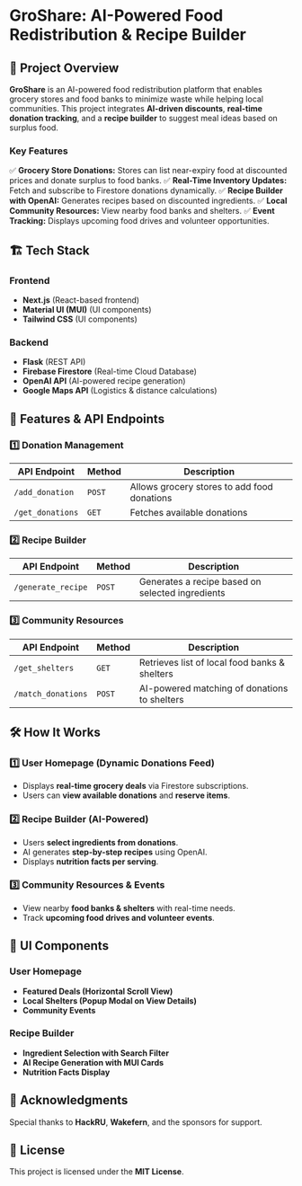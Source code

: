 # GroShare: AI-Powered Food Redistribution & Recipe Builder

## 📌 Project Overview

**GroShare** is an AI-powered food redistribution platform that enables grocery stores and food banks to minimize waste while helping local communities. This project integrates **AI-driven discounts**, **real-time donation tracking**, and a **recipe builder** to suggest meal ideas based on surplus food.

### **Key Features**

✅ **Grocery Store Donations:** Stores can list near-expiry food at discounted prices and donate surplus to food banks. ✅ **Real-Time Inventory Updates:** Fetch and subscribe to Firestore donations dynamically. ✅ **Recipe Builder with OpenAI:** Generates recipes based on discounted ingredients. ✅ **Local Community Resources:** View nearby food banks and shelters. ✅ **Event Tracking:** Displays upcoming food drives and volunteer opportunities.

## 🏗️ Tech Stack

### **Frontend**

- **Next.js** (React-based frontend)
- **Material UI (MUI)** (UI components)
- **Tailwind CSS** (UI components)

### **Backend**

- **Flask** (REST API)
- **Firebase Firestore** (Real-time Cloud Database)
- **OpenAI API** (AI-powered recipe generation)
- **Google Maps API** (Logistics & distance calculations)

## 🚀 Features & API Endpoints

### **1️⃣ Donation Management**

| API Endpoint     | Method | Description                                 |
| ---------------- | ------ | ------------------------------------------- |
| `/add_donation`  | `POST` | Allows grocery stores to add food donations |
| `/get_donations` | `GET`  | Fetches available donations                 |

### **2️⃣ Recipe Builder**

| API Endpoint       | Method | Description                                      |
| ------------------ | ------ | ------------------------------------------------ |
| `/generate_recipe` | `POST` | Generates a recipe based on selected ingredients |

### **3️⃣ Community Resources**

| API Endpoint       | Method | Description                                   |
| ------------------ | ------ | --------------------------------------------- |
| `/get_shelters`    | `GET`  | Retrieves list of local food banks & shelters |
| `/match_donations` | `POST` | AI-powered matching of donations to shelters  |

## 🛠️ How It Works

### **1️⃣ User Homepage (Dynamic Donations Feed)**

- Displays **real-time grocery deals** via Firestore subscriptions.
- Users can **view available donations** and **reserve items**.

### **2️⃣ Recipe Builder (AI-Powered)**

- Users **select ingredients from donations**.
- AI generates **step-by-step recipes** using OpenAI.
- Displays **nutrition facts per serving**.

### **3️⃣ Community Resources & Events**

- View nearby **food banks & shelters** with real-time needs.
- Track **upcoming food drives and volunteer events**.

## 🎨 UI Components

### **User Homepage**

- **Featured Deals (Horizontal Scroll View)**
- **Local Shelters (Popup Modal on View Details)**
- **Community Events**

### **Recipe Builder**

- **Ingredient Selection with Search Filter**
- **AI Recipe Generation with MUI Cards**
- **Nutrition Facts Display**

## 🌟 Acknowledgments

Special thanks to **HackRU**, **Wakefern**, and the sponsors for support.

## 📜 License

This project is licensed under the **MIT License**.